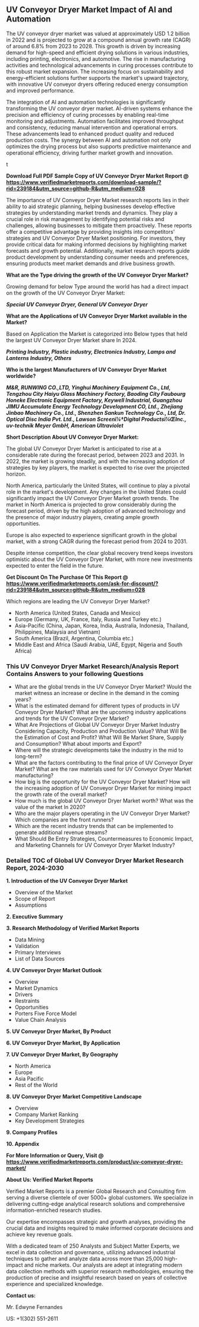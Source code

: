 <h2>UV Conveyor Dryer Market Impact of AI and Automation</h2><p>The UV conveyor dryer market was valued at approximately USD 1.2 billion in 2022 and is projected to grow at a compound annual growth rate (CAGR) of around 6.8% from 2023 to 2028. This growth is driven by increasing demand for high-speed and efficient drying solutions in various industries, including printing, electronics, and automotive. The rise in manufacturing activities and technological advancements in curing processes contribute to this robust market expansion. The increasing focus on sustainability and energy-efficient solutions further supports the market's upward trajectory, with innovative UV conveyor dryers offering reduced energy consumption and improved performance.</p><p>The integration of AI and automation technologies is significantly transforming the UV conveyor dryer market. AI-driven systems enhance the precision and efficiency of curing processes by enabling real-time monitoring and adjustments. Automation facilitates improved throughput and consistency, reducing manual intervention and operational errors. These advancements lead to enhanced product quality and reduced production costs. The synergy between AI and automation not only optimizes the drying process but also supports predictive maintenance and operational efficiency, driving further market growth and innovation.</p>t</p><p id="" class=""><strong>Download Full PDF Sample Copy of UV Conveyor Dryer Market Report @ <a href="https://www.verifiedmarketreports.com/download-sample/?rid=239184&utm_source=github-R&utm_medium=028" target="_blank">https://www.verifiedmarketreports.com/download-sample/?rid=239184&utm_source=github-R&utm_medium=028</a></strong></p><p>The importance of&nbsp;UV Conveyor Dryer Market research reports lies in their ability to aid strategic planning, helping businesses develop effective strategies by understanding market trends and dynamics. They play a crucial role in risk management by identifying potential risks and challenges, allowing businesses to mitigate them proactively. These reports offer a competitive advantage by providing insights into competitors' strategies and UV Conveyor Dryer Market positioning. For investors, they provide critical data for making informed decisions by highlighting market forecasts and growth potential. Additionally, market research reports guide product development by understanding consumer needs and preferences, ensuring products meet market demands and drive business growth.</p><p><strong>What are the&nbsp;Type driving the growth of the UV Conveyor Dryer Market?</strong></p><p id="" class="">Growing demand for below Type around the world has had a direct impact on the growth of the UV Conveyor Dryer Market:</p><em><strong>Special UV Conveyor Dryer, General UV Conveyor Dryer</strong></em></p><strong>What are the&nbsp;Applications&nbsp;of UV Conveyor Dryer Market available in the Market?</strong></p><p id="" class="">Based on Application the Market is categorized into Below types that held the largest UV Conveyor Dryer Market share In 2024.</p><em><strong>Printing Industry, Plastic industry, Electronics Industry, Lamps and Lanterns Industry, Others</strong></em></p><strong>Who is the largest Manufacturers of UV Conveyor Dryer Market worldwide?</strong></p><p><em><strong>M&R, RUNWING CO.,LTD, Yinghui Machinery Equipment Co., Ltd, Tengzhou City Haiyu Glass Machinery Factory, Baoding City Faubourg Honeke Electronic Equipment Factory, Keywell Industrial, Guangzhou JIMU Accumulate Energy Technology Development CO, Ltd., Zhejiang Jinbao Machinery Co., Ltd., Shenzhen Sankun Technology Co., Ltd, Dr. Optical Disc India Pvt. Ltd., Lawson Screenï¼†Digital Productsï¼ŒInc., uv-technik Meyer GmbH, American Ultraviolet</strong></em></p><p id="" class=""><strong>Short Description About UV Conveyor Dryer Market:</strong></p><p>The global UV Conveyor Dryer Market is anticipated to rise at a considerable rate during the forecast period, between 2023 and 2031. In 2022, the market is growing steadily, and with the increasing adoption of strategies by key players, the market is expected to rise over the projected horizon.</p><p>North America, particularly the United States, will continue to play a pivotal role in the market's development. Any changes in the United States could significantly impact the UV Conveyor Dryer Market growth trends. The market in North America is projected to grow considerably during the forecast period, driven by the high adoption of advanced technology and the presence of major industry players, creating ample growth opportunities.</p><p>Europe is also expected to experience significant growth in the global market, with a strong CAGR during the forecast period from 2024 to 2031.</p><p>Despite intense competition, the clear global recovery trend keeps investors optimistic about the UV Conveyor Dryer Market, with more new investments expected to enter the field in the future.</p><p id="" class=""><strong>Get Discount On The Purchase Of This Report @ <a href="https://www.verifiedmarketreports.com/ask-for-discount/?rid=239184&utm_source=github-R&utm_medium=028" target="_blank">https://www.verifiedmarketreports.com/ask-for-discount/?rid=239184&utm_source=github-R&utm_medium=028</a></strong></p>Which regions are leading the UV Conveyor Dryer Market?</p><ul><li>North America (United States, Canada and Mexico)</li><li>Europe (Germany, UK, France, Italy, Russia and Turkey etc.)</li><li>Asia-Pacific (China, Japan, Korea, India, Australia, Indonesia, Thailand, Philippines, Malaysia and Vietnam)</li><li>South America (Brazil, Argentina, Columbia etc.)</li><li>Middle East and Africa (Saudi Arabia, UAE, Egypt, Nigeria and South Africa)</li></ul><h3 id="" class="">This UV Conveyor Dryer Market Research/Analysis Report Contains Answers to your following Questions</h3><ul><li>What are the global trends in the UV Conveyor Dryer Market? Would the market witness an increase or decline in the demand in the coming years?</li><li>What is the estimated demand for different types of products in UV Conveyor Dryer Market? What are the upcoming industry applications and trends for the UV Conveyor Dryer Market?</li><li>What Are Projections of Global UV Conveyor Dryer Market Industry Considering Capacity, Production and Production Value? What Will Be the Estimation of Cost and Profit? What Will Be Market Share, Supply and Consumption? What about imports and Export?</li><li>Where will the strategic developments take the industry in the mid to long-term?</li><li>What are the factors contributing to the final price of UV Conveyor Dryer Market? What are the raw materials used for UV Conveyor Dryer Market manufacturing?</li><li>How big is the opportunity for the UV Conveyor Dryer Market? How will the increasing adoption of UV Conveyor Dryer Market for mining impact the growth rate of the overall market?</li><li>How much is the global UV Conveyor Dryer Market worth? What was the value of the market In 2020?</li><li>Who are the major players operating in the UV Conveyor Dryer Market? Which companies are the front runners?</li><li>Which are the recent industry trends that can be implemented to generate additional revenue streams?</li><li>What Should Be Entry Strategies, Countermeasures to Economic Impact, and Marketing Channels for UV Conveyor Dryer Market Industry?</li></ul><h3 id="" class="">Detailed TOC of Global UV Conveyor Dryer Market Research Report, 2024-2030</h3><p id="" class=""><strong>1. Introduction of the UV Conveyor Dryer Market</strong></p><ul><li>Overview of the Market</li><li>Scope of Report</li><li>Assumptions</li></ul><p id="" class=""><strong>2. Executive Summary</strong></p><p id="" class=""><strong>3. Research Methodology of Verified Market Reports</strong></p><ul><li>Data Mining</li><li>Validation</li><li>Primary Interviews</li><li>List of Data Sources</li></ul><p id="" class=""><strong>4. UV Conveyor Dryer Market Outlook</strong></p><ul><li>Overview</li><li>Market Dynamics</li><li>Drivers</li><li>Restraints</li><li>Opportunities</li><li>Porters Five Force Model</li><li>Value Chain Analysis</li></ul><p id="" class=""><strong>5. UV Conveyor Dryer Market, By Product</strong></p><p id="" class=""><strong>6. UV Conveyor Dryer Market, By Application</strong></p><p id="" class=""><strong>7. UV Conveyor Dryer Market, By Geography</strong></p><ul><li>North America</li><li>Europe</li><li>Asia Pacific</li><li>Rest of the World</li></ul><p id="" class=""><strong>8. UV Conveyor Dryer Market Competitive Landscape</strong></p><ul><li>Overview</li><li>Company Market Ranking</li><li>Key Development Strategies</li></ul><p id="" class=""><strong>9. Company Profiles</strong></p><p id="" class=""><strong>10. Appendix</strong></p><p id="" class=""><strong>For More Information or Query, Visit @ <a href="https://www.verifiedmarketreports.com/product/uv-conveyor-dryer-market/" target="_blank">https://www.verifiedmarketreports.com/product/uv-conveyor-dryer-market/</a></strong></p><p id="" class=""><strong>About Us: Verified Market Reports</strong></p><p id="" class="">Verified Market Reports is a premier Global Research and Consulting firm serving a diverse clientele of over 5000+ global customers. We specialize in delivering cutting-edge analytical research solutions and comprehensive information-enriched research studies.</p><p id="" class="">Our expertise encompasses strategic and growth analyses, providing the crucial data and insights required to make informed corporate decisions and achieve key revenue goals.</p><p id="" class="">With a dedicated team of 250 Analysts and Subject Matter Experts, we excel in data collection and governance, utilizing advanced industrial techniques to gather and analyze data across more than 25,000 high-impact and niche markets. Our analysts are adept at integrating modern data collection methods with superior research methodologies, ensuring the production of precise and insightful research based on years of collective experience and specialized knowledge.</p><p id="" class=""><strong>Contact us:</strong></p><p id="" class="">Mr. Edwyne Fernandes</p><p id="" class="">US: +1(302) 551-2611</p>